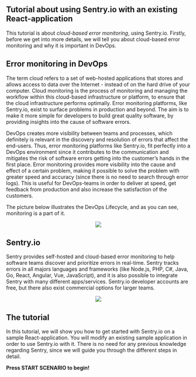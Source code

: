 ## Tutorial about using Sentry.io with an existing React-application ##

This tutorial is about *cloud-based error monitoring*, using Sentry.io. 
Firstly, before we get into more details, we will tell you about cloud-based error monitoring and why it is important in DevOps. 

## Error monitoring in DevOps ##
The term cloud refers to a set of web-hosted applications that stores and allows access to data over the Internet - instead of on the hard drive of your computer. Cloud monitoring is the process of monitoring and managing the workflow within this cloud-based infrastructure or platform, to ensure that the cloud infrastructure performs optimally. Error monitoring platforms, like Sentry.io, exist to surface problems in production and beyond. The aim is to make it more simple for developers to build great quality software, by providing insights into the cause of software errors. 

DevOps creates more visibility between teams and processes, which definitely is relevant in the discovery and resolution of errors that affect the end-users. Thus, error monitoring platforms like Sentry.io, fit perfectly into a DevOps environment since it contributes to the communication and mitigates the risk of software errors getting into the customer’s hands in the first place. Error monitoring provides more visibility into the cause and effect of a certain problem, making it possible to solve the problem with greater speed and accuracy (since there is no need to search through error logs). This is useful for DevOps-teams in order to deliver at speed, get feedback from production and also increase the satisfaction of the customers. 

The picture below illustrates the DevOps Lifecycle, and as you can see, monitoring is a part of it. 

<p align="center">
  <img src="https://www.learntek.org/blog/wp-content/uploads/2018/02/DEVOPS-LIFE-CYCLE.png">
</p>

## Sentry.io ##
Sentry provides self-hosted and cloud-based error monitoring to help software teams discover and prioritize errors in real-time. Sentry tracks errors in all majors languages and frameworks (like Node.js, PHP, C#, Java, Go, React, Angular, Vue, JavaScript), and it is also possible to integrate Sentry with many different apps/services. Sentry.io developer accounts are free, but there also exist commercial options for larger teams. 

<p align="center">
  <img src="https://sentry-brand.storage.googleapis.com/sentry-logo-black.png">
</p>

## The tutorial ##
In this tutorial, we will show you how to get started with Sentry.io on a sample React-application. You will modify an existing sample  application in order to use Sentry.io with it. There is no need for any previous knowledge regarding Sentry, since we will guide you through the different steps in detail. 

**Press START SCENARIO to begin!** 


